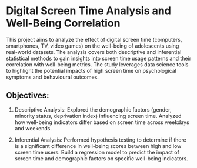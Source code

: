 # Digital Screen Time Analysis and Well-Being Correlation

This project aims to analyze the effect of digital screen time (computers, smartphones, TV, video games) on the well-being of adolescents using real-world datasets. The analysis covers both descriptive and inferential statistical methods to gain insights into screen time usage patterns and their correlation with well-being metrics. The study leverages data science tools to highlight the potential impacts of high screen time on psychological symptoms and behavioural outcomes.

## Objectives:
1. Descriptive Analysis:
Explored the demographic factors (gender, minority status, deprivation index) influencing screen time.
Analyzed how well-being indicators differ based on screen time across weekdays and weekends.

2. Inferential Analysis:
Performed hypothesis testing to determine if there is a significant difference in well-being scores between high and low screen time users.
Build a regression model to predict the impact of screen time and demographic factors on specific well-being indicators.




